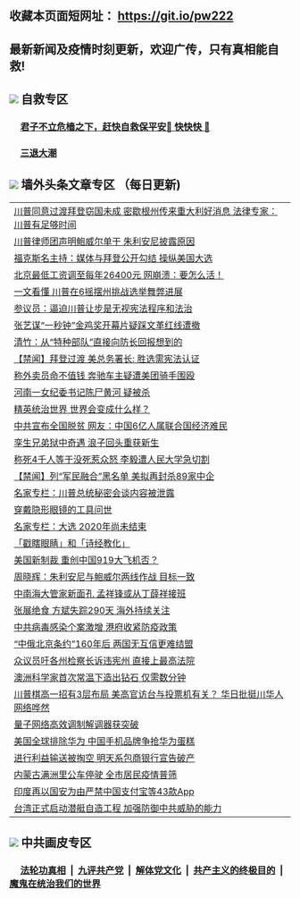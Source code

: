 ## 收藏本页面短网址： https://git.io/pw222
## 最新新闻及疫情时刻更新，欢迎广传，只有真相能自救! 



## <img src="https://img.icons8.com/cute-clipart/2x/circled-right.png">  自救专区

 ### &nbsp;&nbsp;&nbsp;&nbsp; [君子不立危樯之下，赶快自救保平安🍎 快快快 📩](https://github.com/pwgy/td/blob/master/README.md)
 
 ### &nbsp;&nbsp;&nbsp;&nbsp; [三退大潮](https://is.gd/fCPoKo) 
 
## <img src="https://img.icons8.com/cute-clipart/2x/circled-right.png"> 墙外头条文章专区 （每日更新)

<Table>
<tr><td colspan="2" align="left"><a href="https://kurykdcl.xhuyd.press/?name=c1248869&key=encdeuyadochlaxz&from=pw2">川普同意过渡拜登窃国未成 密歇根州传来重大利好消息 法律专家：川普有足够时间</a></td></tr>
<tr><td colspan="2" align="left"><a href="https://kurykdcl.xhuyd.press/?name=c1248943&key=encdeuyadochlaxz&from=pw2">川普律师团声明鲍威尔单干 朱利安尼披露原因</a></td></tr>
<tr><td colspan="2" align="left"><a href="https://kurykdcl.xhuyd.press/?name=c1248947&key=encdeuyadochlaxz&from=pw2">福克斯名主持：媒体与拜登公开勾结 操纵美国大选</a></td></tr>
<tr><td colspan="2" align="left"><a href="https://kurykdcl.xhuyd.press/?name=c1248884&key=encdeuyadochlaxz&from=pw2">北京最低工资调至每年26400元 网崩溃：要怎么活！</a></td></tr>
<tr><td colspan="2" align="left"><a href="https://kurykdcl.xhuyd.press/?name=c1248945&key=encdeuyadochlaxz&from=pw2">一文看懂 川普在6摇摆州挑战选举舞弊进展</a></td></tr>
<tr><td colspan="2" align="left"><a href="https://kurykdcl.xhuyd.press/?name=c1248946&key=encdeuyadochlaxz&from=pw2">参议员：逼迫川普让步是无视宪法程序和法治</a></td></tr>
<tr><td colspan="2" align="left"><a href="https://kurykdcl.xhuyd.press/?name=c1248899&key=encdeuyadochlaxz&from=pw2">张艺谋“一秒钟”金鸡奖开幕片疑踩文革红线遭撤</a></td></tr>
<tr><td colspan="2" align="left"><a href="https://kurykdcl.xhuyd.press/?name=c1248882&key=encdeuyadochlaxz&from=pw2">清竹：从“特种部队”直接向防长回报想到的</a></td></tr>
<tr><td colspan="2" align="left"><a href="https://kurykdcl.xhuyd.press/?name=c1248916&key=encdeuyadochlaxz&from=pw2">【禁闻】拜登过渡 美总务署长: 胜选需宪法认证</a></td></tr>
<tr><td colspan="2" align="left"><a href="https://kurykdcl.xhuyd.press/?name=c1248912&key=encdeuyadochlaxz&from=pw2">称外卖员命不值钱 奔驰车主疑遭美团骑手围殴</a></td></tr>
<tr><td colspan="2" align="left"><a href="https://kurykdcl.xhuyd.press/?name=c1248908&key=encdeuyadochlaxz&from=pw2">河南一女纪委书记陈尸黄河 疑被杀</a></td></tr>
<tr><td colspan="2" align="left"><a href="https://kurykdcl.xhuyd.press/?name=c1248930&key=encdeuyadochlaxz&from=pw2">精英统治世界 世界会变成什么样？</a></td></tr>
<tr><td colspan="2" align="left"><a href="https://kurykdcl.xhuyd.press/?name=c1248913&key=encdeuyadochlaxz&from=pw2">中共宣布全国脱贫 网友：中国6亿人属联合国经济难民</a></td></tr>
<tr><td colspan="2" align="left"><a href="https://kurykdcl.xhuyd.press/?name=c1248941&key=encdeuyadochlaxz&from=pw2">孪生兄弟狱中奇遇 浪子回头重获新生</a></td></tr>
<tr><td colspan="2" align="left"><a href="https://kurykdcl.xhuyd.press/?name=c1248911&key=encdeuyadochlaxz&from=pw2">称死4千人等于没死惹众怒 李毅遭人民大学急切割</a></td></tr>
<tr><td colspan="2" align="left"><a href="https://kurykdcl.xhuyd.press/?name=c1248915&key=encdeuyadochlaxz&from=pw2">【禁闻】列“军民融合”黑名单 美拟再封杀89家中企</a></td></tr>
<tr><td colspan="2" align="left"><a href="https://kurykdcl.xhuyd.press/?name=c1248928&key=encdeuyadochlaxz&from=pw2">名家专栏：川普总统秘密会谈内容被泄露</a></td></tr>
<tr><td colspan="2" align="left"><a href="https://kurykdcl.xhuyd.press/?name=c1248927&key=encdeuyadochlaxz&from=pw2">穿戴隐形眼镜的工具问世</a></td></tr>
<tr><td colspan="2" align="left"><a href="https://kurykdcl.xhuyd.press/?name=c1248948&key=encdeuyadochlaxz&from=pw2">名家专栏：大选 2020年尚未结束</a></td></tr>
<tr><td colspan="2" align="left"><a href="https://kurykdcl.xhuyd.press/?name=c1248929&key=encdeuyadochlaxz&from=pw2">「戳瞎眼睛」和「诗经教化」</a></td></tr>
<tr><td colspan="2" align="left"><a href="https://kurykdcl.xhuyd.press/?name=c1248900&key=encdeuyadochlaxz&from=pw2">美国新制裁 重创中国919大飞机否？</a></td></tr>
<tr><td colspan="2" align="left"><a href="https://kurykdcl.xhuyd.press/?name=c1248889&key=encdeuyadochlaxz&from=pw2">周晓辉：朱利安尼与鲍威尔两线作战 目标一致</a></td></tr>
<tr><td colspan="2" align="left"><a href="https://kurykdcl.xhuyd.press/?name=c1248898&key=encdeuyadochlaxz&from=pw2">中南海大管家新面孔 孟祥锋或从丁薛祥接班</a></td></tr>
<tr><td colspan="2" align="left"><a href="https://kurykdcl.xhuyd.press/?name=c1248868&key=encdeuyadochlaxz&from=pw2">张展绝食 方斌失踪290天 海外持续关注</a></td></tr>
<tr><td colspan="2" align="left"><a href="https://kurykdcl.xhuyd.press/?name=c1248940&key=encdeuyadochlaxz&from=pw2">中共病毒感染个案激增 港府收紧防疫政策</a></td></tr>
<tr><td colspan="2" align="left"><a href="https://kurykdcl.xhuyd.press/?name=c1248901&key=encdeuyadochlaxz&from=pw2">“中俄北京条约”160年后 两国无互信更难结盟</a></td></tr>
<tr><td colspan="2" align="left"><a href="https://kurykdcl.xhuyd.press/?name=c1248942&key=encdeuyadochlaxz&from=pw2">众议员吁各州检察长诉违宪州 直接上最高法院</a></td></tr>
<tr><td colspan="2" align="left"><a href="https://kurykdcl.xhuyd.press/?name=c1248925&key=encdeuyadochlaxz&from=pw2">澳洲科学家首次常温下造出钻石 仅需数分钟</a></td></tr>
<tr><td colspan="2" align="left"><a href="https://kurykdcl.xhuyd.press/?name=c1248892&key=encdeuyadochlaxz&from=pw2">川普棋高一招有3层布局 美高官访台与投票机有关？ 华日批挺川华人 网络哗然</a></td></tr>
<tr><td colspan="2" align="left"><a href="https://kurykdcl.xhuyd.press/?name=c1248926&key=encdeuyadochlaxz&from=pw2">量子网络高效调制解调器获突破</a></td></tr>
<tr><td colspan="2" align="left"><a href="https://kurykdcl.xhuyd.press/?name=c1248897&key=encdeuyadochlaxz&from=pw2">美国全球排除华为 中国手机品牌争抢华为蛋糕</a></td></tr>
<tr><td colspan="2" align="left"><a href="https://kurykdcl.xhuyd.press/?name=c1248881&key=encdeuyadochlaxz&from=pw2">进行利益输送被掏空 明天系包商银行宣告破产</a></td></tr>
<tr><td colspan="2" align="left"><a href="https://kurykdcl.xhuyd.press/?name=c1248867&key=encdeuyadochlaxz&from=pw2">内蒙古满洲里公车停驶 全市居民疫情普筛</a></td></tr>
<tr><td colspan="2" align="left"><a href="https://kurykdcl.xhuyd.press/?name=c1248870&key=encdeuyadochlaxz&from=pw2">印度再以国安为由严禁中国支付宝等43款App</a></td></tr>
<tr><td colspan="2" align="left"><a href="https://kurykdcl.xhuyd.press/?name=c1248902&key=encdeuyadochlaxz&from=pw2">台湾正式启动潜艇自造工程 加强防御中共威胁的能力</a></td></tr>

 </Table>

## <img src="https://img.icons8.com/cute-clipart/2x/circled-right.png"> 中共画皮专区


 ### &nbsp;&nbsp;&nbsp;&nbsp; [法轮功真相](https://github.com/begood0513/basic/blob/master/README.md) &nbsp;|&nbsp; [九评共产党](https://github.com/begood0513/9ping.md/blob/master/README.md) &nbsp;|&nbsp; [解体党文化](https://github.com/begood0513/jtdwh.md/blob/master/README.md)   &nbsp;|&nbsp; [共产主义的终极目的](https://github.com/begood0513/gczydzjmd.md/blob/master/README.md) &nbsp;|&nbsp; [魔鬼在统治我们的世界](https://github.com/begood0513/gczydzjmd.md/blob/master/README.md) 

